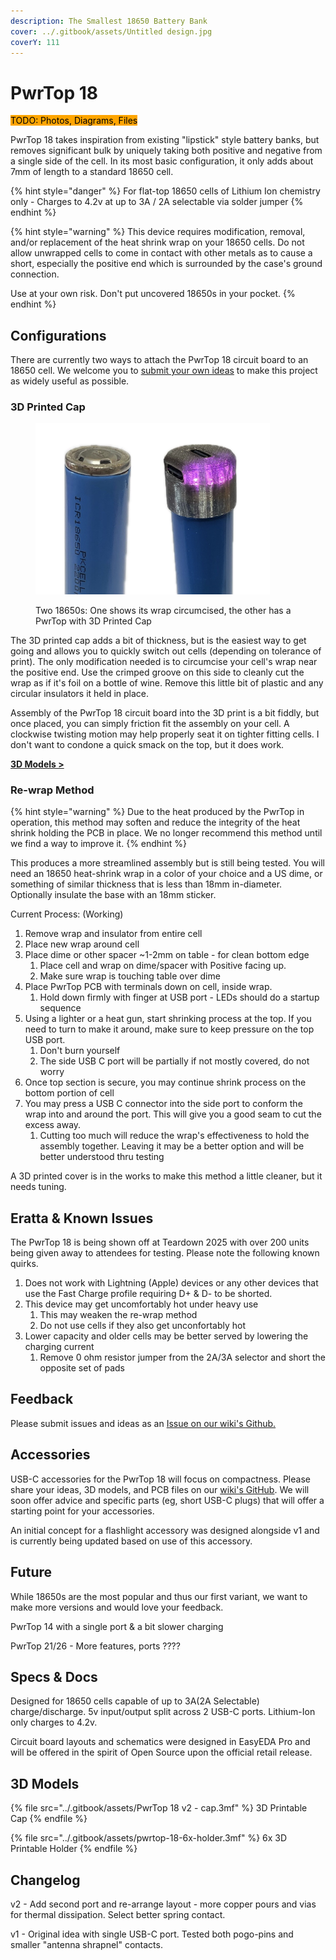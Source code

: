 ```yaml
---
description: The Smallest 18650 Battery Bank
cover: ../.gitbook/assets/Untitled design.jpg
coverY: 111
---
```


# PwrTop 18

&#x20;<mark style="background-color:orange;">TODO: Photos, Diagrams, Files</mark>

PwrTop 18 takes inspiration from existing "lipstick" style battery banks, but removes significant bulk by uniquely taking both positive and negative from a single side of the cell. In its most basic configuration, it only adds about 7mm of length to a standard 18650 cell.

{% hint style="danger" %}
For flat-top 18650 cells of Lithium Ion chemistry only - Charges to 4.2v at up to 3A / 2A selectable via solder jumper
{% endhint %}

{% hint style="warning" %}
This device requires modification, removal, and/or replacement of the heat shrink wrap on your 18650 cells. Do not allow unwrapped cells to come in contact with other metals as to cause a short, especially the positive end which is surrounded by the case's ground connection.&#x20;

Use at your own risk. Don't put uncovered 18650s in your pocket.&#x20;
{% endhint %}

## Configurations

There are currently two ways to attach the PwrTop 18 circuit board to an 18650 cell. We welcome you to [submit your own ideas](https://github.com/vdbxio/wiki/issues) to make this project as widely useful as possible.

### 3D Printed Cap

<figure><img src="../.gitbook/assets/signal-2025-06-12-125511.jpeg" alt="" width="375"><figcaption><p>Two 18650s: One shows its wrap circumcised, the other has a PwrTop with 3D Printed Cap</p></figcaption></figure>

The 3D printed cap adds a bit of thickness, but is the easiest way to get going and allows you to quickly switch out cells (depending on tolerance of print). The only modification needed is to circumcise your cell's wrap near the positive end. Use the crimped groove on this side to cleanly cut the wrap as if it's foil on a bottle of wine. Remove this little bit of plastic and any circular insulators it held in place.

Assembly of the PwrTop 18 circuit board into the 3D print is a bit fiddly, but once placed, you can simply friction fit the assembly on your cell. A clockwise twisting motion may help properly seat it on tighter fitting cells. I don't want to condone a quick smack on the top, but it does work.&#x20;

[**3D Models >**](pwrtop-18.md#id-3d-models)

### Re-wrap Method

{% hint style="warning" %}
Due to the heat produced by the PwrTop in operation, this method may soften and reduce the integrity of the heat shrink holding the PCB in place. We no longer recommend this method until we find a way to improve it.
{% endhint %}

This produces a more streamlined assembly but is still being tested. You will need an 18650 heat-shrink wrap in a color of your choice and a US dime, or something of similar thickness that is less than 18mm in-diameter. Optionally insulate the base with an 18mm sticker.&#x20;

Current Process: (Working)

1. Remove wrap and insulator from entire cell
2. Place new wrap around cell
3. Place dime or other spacer \~1-2mm on table - for clean bottom edge
   1. Place cell and wrap on dime/spacer with Positive facing up.
   2. Make sure wrap is touching table over dime
4. Place PwrTop PCB with terminals down on cell, inside wrap.
   1. Hold down firmly with finger at USB port - LEDs should do a startup sequence
5. Using a lighter or a heat gun, start shrinking process at the top. If you need to turn to make it around, make sure to keep pressure on the top USB port.&#x20;
   1. Don't burn yourself
   2. The side USB C port will be partially if not mostly covered, do not worry
6. Once top section is secure, you may continue shrink process on the bottom portion of cell
7. You may press a USB C connector into the side port to conform the wrap into and around the port. This will give you a good seam to cut the excess away.&#x20;
   1. Cutting too much will reduce the wrap's effectiveness to hold the assembly together. Leaving it may be a better option and will be better understood thru testing

A 3D printed cover is in the works to make this method a little cleaner, but it needs tuning.

## Eratta & Known Issues

The PwrTop 18 is being shown off at Teardown 2025 with over 200 units being given away to attendees for testing. Please note the following known quirks.

1. Does not work with Lightning (Apple) devices or any other devices that use the Fast Charge profile requiring D+ & D- to be shorted.
2. This device may get uncomfortably hot under heavy use
   1. This may weaken the re-wrap method
   2. Do not use cells if they also get unconfortably hot
3. Lower capacity and older cells may be better served by lowering the charging current
   1. Remove 0 ohm resistor jumper from the 2A/3A selector and short the opposite set of pads

## Feedback

Please submit issues and ideas as an [Issue on our wiki's Github.](https://github.com/vdbxio/wiki/issues)

## Accessories

USB-C accessories for the PwrTop 18 will focus on compactness.  Please share your ideas, 3D models, and PCB files on our [wiki's GitHub](https://github.com/vdbxio/wiki/issues). We will soon offer advice and specific parts (eg, short USB-C plugs) that will offer a starting point for your accessories.

An initial concept for a flashlight accessory was designed alongside v1 and is currently being updated based on use of this accessory.

## Future

While 18650s are the most popular and thus our first variant, we want to make more versions and would love your feedback.&#x20;

PwrTop 14 with a single port & a bit slower charging

PwrTop 21/26 - More features, ports ????&#x20;

## Specs & Docs

Designed for 18650 cells capable of up to 3A(2A Selectable) charge/discharge. 5v input/output split across 2 USB-C ports. Lithium-Ion only charges to 4.2v.

Circuit board layouts and schematics were designed in EasyEDA Pro and will be offered in the spirit of Open Source upon the official retail release.

## 3D Models

{% file src="../.gitbook/assets/PwrTop 18 v2 - cap.3mf" %}
3D Printable Cap
{% endfile %}

{% file src="../.gitbook/assets/pwrtop-18-6x-holder.3mf" %}
6x 3D Printable Holder
{% endfile %}

## Changelog

v2 - Add second port and re-arrange layout - more copper pours and vias for thermal dissipation. Select better spring contact.

v1 - Original idea with single USB-C port. Tested both pogo-pins and smaller "antenna shrapnel" contacts.&#x20;
